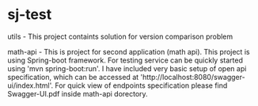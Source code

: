 # sj-test

utils - This project containts solution for version comparison problem

math-api - This is project for second application (math api).
           This project is using Spring-boot framework. For testing service can be quickly started using 'mvn spring-boot:run'. 
           I have included very basic setup of open api specification, which can be accessed at 'http://localhost:8080/swagger-ui/index.html'. For quick view of endpoints specification please find Swagger-UI.pdf inside math-api dorectory.
